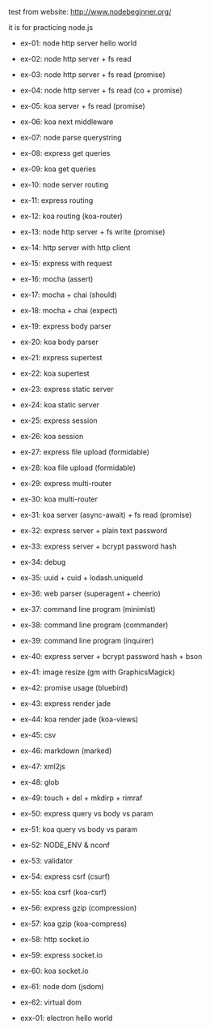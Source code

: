 test from website: http://www.nodebeginner.org/

it is for practicing node.js

- ex-01: node http server hello world
- ex-02: node http server + fs read
- ex-03: node http server + fs read (promise)
- ex-04: node http server + fs read (co + promise)
- ex-05: koa server + fs read (promise)
- ex-06: koa next middleware
- ex-07: node parse querystring
- ex-08: express get queries
- ex-09: koa get queries
- ex-10: node server routing
- ex-11: express routing
- ex-12: koa routing (koa-router)
- ex-13: node http server + fs write (promise)
- ex-14: http server with http client
- ex-15: express with request
- ex-16: mocha (assert)
- ex-17: mocha + chai (should)
- ex-18: mocha + chai (expect)
- ex-19: express body parser
- ex-20: koa body parser
- ex-21: express supertest
- ex-22: koa supertest
- ex-23: express static server
- ex-24: koa static server
- ex-25: express session
- ex-26: koa session
- ex-27: express file upload (formidable)
- ex-28: koa file upload (formidable)
- ex-29: express multi-router
- ex-30: koa multi-router
- ex-31: koa server (async-await) + fs read (promise)
- ex-32: express server + plain text password
- ex-33: express server + bcrypt password hash
- ex-34: debug
- ex-35: uuid + cuid + lodash.uniqueId
- ex-36: web parser (superagent + cheerio)
- ex-37: command line program (minimist)
- ex-38: command line program (commander)
- ex-39: command line program (inquirer)
- ex-40: express server + bcrypt password hash + bson
- ex-41: image resize (gm with GraphicsMagick)
- ex-42: promise usage (bluebird)
- ex-43: express render jade
- ex-44: koa render jade (koa-views)
- ex-45: csv
- ex-46: markdown (marked)
- ex-47: xml2js
- ex-48: glob
- ex-49: touch + del + mkdirp + rimraf
- ex-50: express query vs body vs param
- ex-51: koa query vs body vs param
- ex-52: NODE_ENV & nconf
- ex-53: validator
- ex-54: express csrf (csurf)
- ex-55: koa csrf (koa-csrf)
- ex-56: express gzip (compression)
- ex-57: koa gzip (koa-compress)
- ex-58: http socket.io
- ex-59: express socket.io
- ex-60: koa socket.io
- ex-61: node dom (jsdom)
- ex-62: virtual dom


- exx-01: electron hello world
